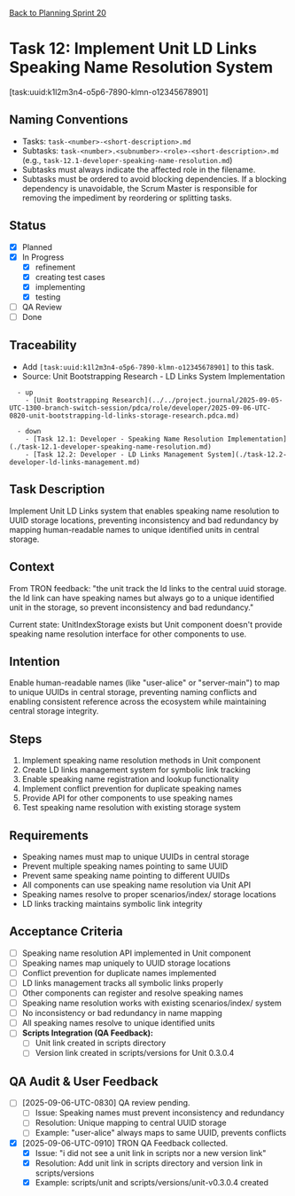 [Back to Planning Sprint 20](./planning-2025-09-06-UTC-0730.md)

# Task 12: Implement Unit LD Links Speaking Name Resolution System
[task:uuid:k1l2m3n4-o5p6-7890-klmn-o12345678901]

## Naming Conventions
- Tasks: `task-<number>-<short-description>.md`
- Subtasks: `task-<number>.<subnumber>-<role>-<short-description>.md` (e.g., `task-12.1-developer-speaking-name-resolution.md`)
- Subtasks must always indicate the affected role in the filename.
- Subtasks must be ordered to avoid blocking dependencies. If a blocking dependency is unavoidable, the Scrum Master is responsible for removing the impediment by reordering or splitting tasks.

## Status
- [x] Planned
- [x] In Progress
  - [x] refinement
  - [x] creating test cases
  - [x] implementing
  - [x] testing
- [ ] QA Review
- [ ] Done

## Traceability
- Add `[task:uuid:k1l2m3n4-o5p6-7890-klmn-o12345678901]` to this task.
- Source: Unit Bootstrapping Research - LD Links System Implementation
```
  - up
    - [Unit Bootstrapping Research](../../project.journal/2025-09-05-UTC-1300-branch-switch-session/pdca/role/developer/2025-09-06-UTC-0820-unit-bootstrapping-ld-links-storage-research.pdca.md)
```
```
  - down
    - [Task 12.1: Developer - Speaking Name Resolution Implementation](./task-12.1-developer-speaking-name-resolution.md)
    - [Task 12.2: Developer - LD Links Management System](./task-12.2-developer-ld-links-management.md)
```

## Task Description
Implement Unit LD Links system that enables speaking name resolution to UUID storage locations, preventing inconsistency and bad redundancy by mapping human-readable names to unique identified units in central storage.

## Context
From TRON feedback: "the unit track the ld links to the central uuid storage. the ld link can have speaking names but always go to a unique identified unit in the storage, so prevent inconsistency and bad redundancy."

Current state: UnitIndexStorage exists but Unit component doesn't provide speaking name resolution interface for other components to use.

## Intention
Enable human-readable names (like "user-alice" or "server-main") to map to unique UUIDs in central storage, preventing naming conflicts and enabling consistent reference across the ecosystem while maintaining central storage integrity.

## Steps
1. Implement speaking name resolution methods in Unit component
2. Create LD links management system for symbolic link tracking
3. Enable speaking name registration and lookup functionality
4. Implement conflict prevention for duplicate speaking names
5. Provide API for other components to use speaking names
6. Test speaking name resolution with existing storage system

## Requirements
- Speaking names must map to unique UUIDs in central storage
- Prevent multiple speaking names pointing to same UUID
- Prevent same speaking name pointing to different UUIDs
- All components can use speaking name resolution via Unit API
- Speaking names resolve to proper scenarios/index/ storage locations
- LD links tracking maintains symbolic link integrity

## Acceptance Criteria
- [ ] Speaking name resolution API implemented in Unit component
- [ ] Speaking names map uniquely to UUID storage locations
- [ ] Conflict prevention for duplicate names implemented
- [ ] LD links management tracks all symbolic links properly
- [ ] Other components can register and resolve speaking names
- [ ] Speaking name resolution works with existing scenarios/index/ system
- [ ] No inconsistency or bad redundancy in name mapping
- [ ] All speaking names resolve to unique identified units
- [ ] **Scripts Integration (QA Feedback):**
  - [ ] Unit link created in scripts directory
  - [ ] Version link created in scripts/versions for Unit 0.3.0.4

## QA Audit & User Feedback
- [ ] [2025-09-06-UTC-0830] QA review pending.
  - [ ] Issue: Speaking names must prevent inconsistency and redundancy
  - [ ] Resolution: Unique mapping to central UUID storage
  - [ ] Example: "user-alice" always maps to same UUID, prevents conflicts
- [x] [2025-09-06-UTC-0910] TRON QA Feedback collected.
  - [x] Issue: "i did not see a unit link in scripts nor a new version link"
  - [x] Resolution: Add unit link in scripts directory and version link in scripts/versions
  - [x] Example: scripts/unit and scripts/versions/unit-v0.3.0.4 created
